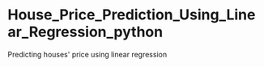 # House_Price_Prediction_Using_Linear_Regression_python
Predicting houses' price using linear regression
